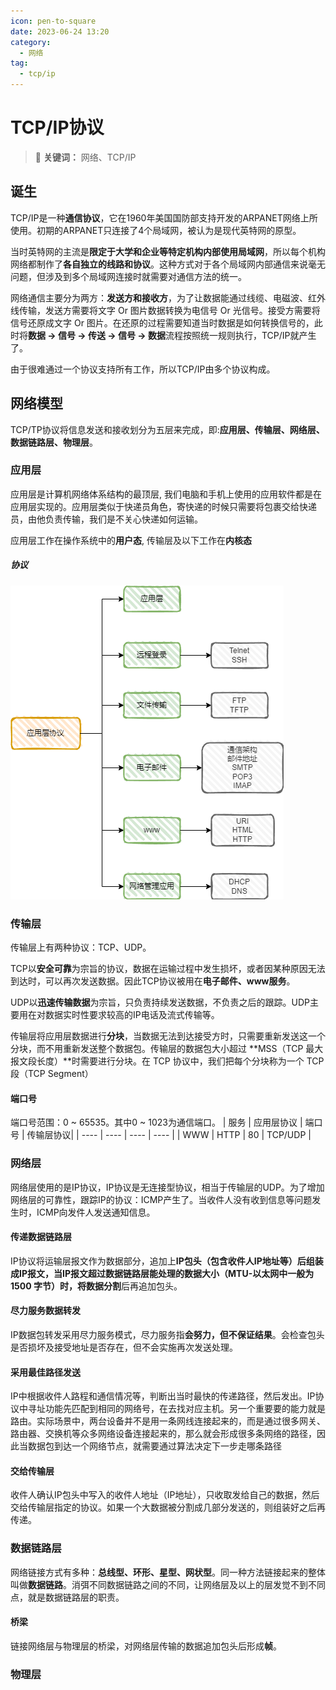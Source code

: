 ```yaml
---
icon: pen-to-square
date: 2023-06-24 13:20
category:
  - 网络
tag:
  - tcp/ip
---
```



# TCP/IP协议

> 📌 **关键词：** 网络、TCP/IP

## 诞生

TCP/IP是一种**通信协议**，它在1960年美国国防部支持开发的ARPANET网络上所使用。初期的ARPANET只连接了4个局域网，被认为是现代英特网的原型。

当时英特网的主流是**限定于大学和企业等特定机构内部使用局域网**，所以每个机构网络都制作了**各自独立的线路和协议**。这种方式对于各个局域网内部通信来说毫无问题，但涉及到多个局域网连接时就需要对通信方法的统一。

网络通信主要分为两方：**发送方和接收方**，为了让数据能通过线缆、电磁波、红外线传输，发送方需要将文字 Or 图片数据转换为电信号 Or 光信号。接受方需要将信号还原成文字 Or 图片。在还原的过程需要知道当时数据是如何转换信号的，此时将**数据 -> 信号 -> 传送 -> 信号 -> 数据**流程按照统一规则执行，TCP/IP就产生了。

由于很难通过一个协议支持所有工作，所以TCP/IP由多个协议构成。


## 网络模型

TCP/TP协议将信息发送和接收划分为五层来完成，即:**应用层、传输层、网络层、数据链路层、物理层**。

### 应用层

应用层是计算机网络体系结构的最顶层, 我们电脑和手机上使用的应用软件都是在应用层实现的。应用层类似于快递员角色，寄快递的时候只需要将包裹交给快递员，由他负责传输，我们是不关心快递如何运输。

应用层工作在操作系统中的**用户态**, 传输层及以下工作在**内核态**

##### 协议

![image](image/%E5%BA%94%E7%94%A8%E5%B1%82%E5%8D%8F%E8%AE%AE.png)


### 传输层

传输层上有两种协议：TCP、UDP。

TCP以**安全可靠**为宗旨的协议，数据在运输过程中发生损坏，或者因某种原因无法到达时，可以再次发送数据。因此TCP协议被用在**电子邮件、www服务**。

UDP以**迅速传输数据**为宗旨，只负责持续发送数据，不负责之后的跟踪。UDP主要用在对数据实时性要求较高的IP电话及流式传输等。

传输层将应用层数据进行**分块**，当数据无法到达接受方时，只需要重新发送这⼀个分块，⽽不⽤重新发送整个数据包。传输层的数据包⼤⼩超过 **MSS（TCP 最⼤报⽂段⻓度）**时需要进行分块。在 TCP 协议中，我们把每个分块称为⼀个 TCP 段（TCP Segment）

#### 端口号

端口号范围：0 ~ 65535。其中0 ~ 1023为通信端口。
|  服务   | 应用层协议  | 端口号 | 传输层协议|
|  ----  | ----  |   ----  | ----  | 
| WWW  | HTTP |  80  | TCP/UDP |

### 网络层

网络层使用的是IP协议，IP协议是无连接型协议，相当于传输层的UDP。为了增加网络层的可靠性，跟踪IP的协议：ICMP产生了。当收件人没有收到信息等问题发生时，ICMP向发件人发送通知信息。

#### 传递数据链路层

IP协议将运输层报文作为数据部分，追加上**IP包头（包含收件人IP地址等）**后组装成IP报文，当IP报文超过数据链路层能处理的数据大小（MTU-以太⽹中⼀般为 1500 字节）时，将数据**分割**后再追加包头。

#### 尽力服务数据转发

IP数据包转发采用尽力服务模式，尽力服务指**会努力，但不保证结果**。会检查包头是否损坏及接受地址是否存在，但不会实施再次发送处理。

#### 采用最佳路径发送

IP中根据收件人路程和通信情况等，判断出当时最快的传递路径，然后发出。IP协议中寻址功能先匹配到相同的网络号，在去找对应主机。另⼀个重要要的能⼒就是路由。实际场景中，两台设备并不是⽤⼀条⽹线连接起来的，⽽是通过很多⽹关、路由器、交换机等众多⽹络设备连接起来的，那么就会形成很多条⽹络的路径，因此当数据包到达⼀个⽹络节点，就需要通过算法决定下⼀步⾛哪条路径

#### 交给传输层

收件人确认IP包头中写入的收件人地址（IP地址），只收取发给自己的数据，然后交给传输层指定的协议。如果一个大数据被分割成几部分发送的，则组装好之后再传递。


### 数据链路层

网络链接方式有多种：**总线型、环形、星型、网状型**。同一种方法链接起来的整体叫做**数据链路**。消弭不同数据链路之间的不同，让网络层及以上的层发觉不到不同点，就是数据链路层的职责。

#### 桥梁

链接网络层与物理层的桥梁，对网络层传输的数据追加包头后形成**帧**。






### 物理层








